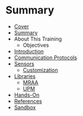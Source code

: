 # Summary

* [Cover](README.md)
* [Summary](SUMMARY.md)
* About This Training
   * Objectives
* [Introduction](documentation/Introduction.md)
* [Communication Protocols](documentation/Protocols.md)
* [Sensors](documentation/Sensors.md)
   * [Customization](documentation/Customization.md)
* [Libraries](Libraries.md)
   * [MRAA](documentation/Mraa.md)
   * [UPM](documentation/Upm.md)
* [Hands-On](HANDSON.md)
* [References](documentation/REFERENCES.md)
* [Sandbox](documentation/Sandbox.md)

